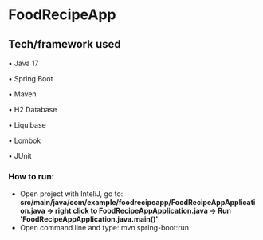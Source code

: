 # FoodRecipeApp
## Tech/framework used 
• Java 17

• Spring Boot

• Maven

• H2 Database

• Liquibase

• Lombok

• JUnit

### How to run:
- Open project with InteliJ, go to: **src/main/java/com/example/foodrecipeapp/FoodRecipeAppApplication.java -> right click to FoodRecipeAppApplication.java -> Run 'FoodRecipeAppApplication.java.main()'**
- Open command line and type: mvn spring-boot:run
